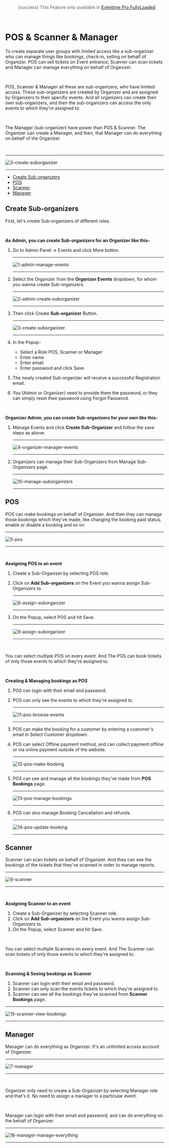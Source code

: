 > {success} This Feature only available in [Eventmie Pro FullyLoaded](https://classiebit.com/eventmie-pro-fullyloaded)

<br>

# POS & Scanner & Manager

To create separate user groups with limited access like a sub-organizer who can manage things like bookings, check-in, selling on behalf of Organizer. POS can sell tickets on Event entrance, Scanner can scan tickets and Manager can manage everything on behalf of Organizer.

<br>

POS, Scanner & Manager all these are sub-organizers, who have limited access. These sub-organizers are created by Organizer and are assigned by Organizers to their specific events. And all organizers can create their own sub-organizers, and then the sub-organizers can access the only events to which they're assigned to.

<br>

The Manager (sub-organizer) have power than POS & Scanner. The Organizer can create a Manager, and then, that Manager can do everything on behalf of the Organizer.

<br>

---

![3-create-suborganizer](https://eventmie-pro-docs.classiebit.com//images/fullyloaded/3-create-suborganizer.png "3-create-suborganizer")

---

-   [Create Sub-organizers](#Create-Sub-organizers)
-   [POS](#POS)
-   [Scanner](#Scanner)
-   [Manager](#Manager)

<a name="Create-Sub-organizers"></a>

## Create Sub-organizers

First, let's create Sub-organizers of different roles.

<br>

**As Admin, you can create Sub-organizers for an Organizer like this-**

1. Go to Admin Panel -> Events and click More button.

    ***

    ![1-admin-manage-events](https://eventmie-pro-docs.classiebit.com//images/fullyloaded/1-admin-manage-events.png "1-admin-manage-events")

    ***

2. Select the Organizer from the **Organizer Events** dropdown, for whom you wanna create Sub-organizers.

    ***

    ![2-admin-create-suborganizer](https://eventmie-pro-docs.classiebit.com//images/fullyloaded/2-admin-create-suborganizer.png "2-admin-create-suborganizer")

    ***

3. Then click Create **Sub-organizer** Button.

    ***

    ![3-create-suborganizer](https://eventmie-pro-docs.classiebit.com//images/fullyloaded/3-create-suborganizer.png "3-create-suborganizer")

    ***

4. In the Popup-

    - Select a Role POS, Scanner or Manager
    - Enter name
    - Enter email
    - Enter password and click Save.

5. The newly created Sub-organizer will receive a successful Registration email.
6. You (Admin or Organizer) need to provide them the password, or they can simply reset their password using Forgot Password.

<br>

**Organizer Admin, you can create Sub-organizers for your own like this-**

1. Manage Events and click **Create Sub-Organizer** and follow the save steps as above.

    ***

    ![4-organizer-manager-events](https://eventmie-pro-docs.classiebit.com//images/fullyloaded/4-organizer-manager-events.png "4-organizer-manager-events")

    ***

2. Organizers can manage their Sub-Organizers from Manage Sub-Organizers page.

    ***

    ![10-manage-suborganizers](https://eventmie-pro-docs.classiebit.com//images/fullyloaded/10-manage-suborganizers.png "10-manage-suborganizers")

    ***

<a name="POS"></a>

## POS

POS can make bookings on behalf of Organizer. And then they can manage those bookings which they've made, like changing the booking paid status, enable or disable a booking and so on.

---

![5-pos](https://eventmie-pro-docs.classiebit.com//images/fullyloaded/5-pos.png "5-pos")

---

<br>

**Assigning POS to an event**

1. Create a Sub-Organizer by selecting POS role.
2. Click on **Add Sub-organizers** on the Event you wanna assign Sub-Organizers to.

    ***

    ![8-assign-suborganizer](https://eventmie-pro-docs.classiebit.com//images/fullyloaded/8-assign-suborganizer.png "8-assign-suborganizer")

    ***

3. On the Popup, select POS and hit Save.

    ***

    ![9-assign-suborganizer](https://eventmie-pro-docs.classiebit.com//images/v2/EventmieProFullyLoadedV2.0/9-assign-suborganizer.png.png "9-assign-suborganizer")

    ***

<br>

You can select multiple POS on every event. And The POS can book tickets of only those events to which they're assigned to.

<br>

**Creating & Managing bookings as POS**

1. POS can login with their email and password.
2. POS can only see the events to which they're assigned to.

    ***

    ![11-pos-browse-events](https://eventmie-pro-docs.classiebit.com//images/fullyloaded/11-pos-browse-events.png "11-pos-browse-events")

    ***

3. POS can make the booking for a customer by entering a customer's email in Select Customer dropdown.
4. POS can select Offline payment method, and can collect payment offline or via online payment outside of the website.

    ***

    ![12-pos-make-booking](https://eventmie-pro-docs.classiebit.com//images/fullyloaded/12-pos-make-booking.png "12-pos-make-booking")

    ***

5. POS can see and manage all the bookings they've made from **POS Bookings** page.

    ***

    ![13-pos-manage-bookings](https://eventmie-pro-docs.classiebit.com//images/fullyloaded/13-pos-manage-bookings.png "13-pos-manage-bookings")

    ***

6. POS can also manage Booking Cancellation and refunds.

    ***

    ![14-pos-update-booking](https://eventmie-pro-docs.classiebit.com//images/fullyloaded/14-pos-update-booking.png "14-pos-update-booking")

    ***

<a name="Scanner"></a>

## Scanner

Scanner can scan tickets on behalf of Organizer. And they can see the bookings of the tickets that they've scanned in order to manage reports.

---

![6-scanner](https://eventmie-pro-docs.classiebit.com//images/fullyloaded/6-scanner.png "6-scanner")

---

<br>

**Assigning Scanner to an event**

1. Create a Sub-Organizer by selecting Scanner role.
2. Click on **Add Sub-organizers** on the Event you wanna assign Sub-Organizers to.
3. On the Popup, select Scanner and hit Save.

<br>

You can select multiple Scanners on every event. And The Scanner can scan tickets of only those events to which they're assigned to.

<br>

**Scanning & Seeing bookings as Scanner**

1. Scanner can login with their email and password.
2. Scanner can only scan the events tickets to which they're assigned to.
3. Scanner can see all the bookings they've scanned from **Scanner Bookings** page.

---

![15-scanner-view-booknigs](https://eventmie-pro-docs.classiebit.com//images/fullyloaded/15-scanner-view-booknigs.png "15-scanner-view-booknigs")

---

<a name="Manager"></a>

## Manager

Manager can do everything as Organizer. It's an unlimited access account of Organizer.

---

![7-manager](https://eventmie-pro-docs.classiebit.com//images/fullyloaded/7-manager.png "7-manager")

---

<br>

Organizer only need to create a Sub-Organizer by selecting Manager role and that's it. No need to assign a manager to a particular event.

<br>

Manager can login with their email and password, and can do everything on the behalf of Organizer.

---

![16-manager-manage-everything](https://eventmie-pro-docs.classiebit.com//images/fullyloaded/16-manager-manage-everything.png "16-manager-manage-everything")

---
